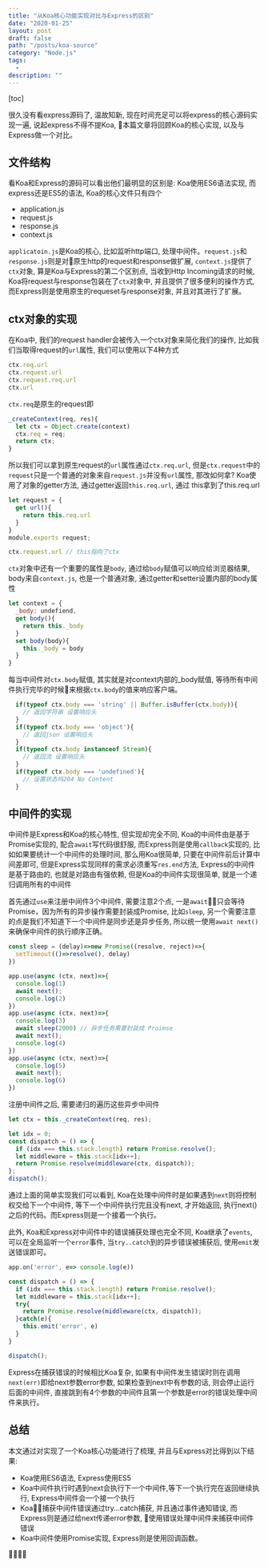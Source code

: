 ```yaml
---
title: "从Koa核心功能实现对比与Express的区别"
date: "2020-01-25"
layout: post
draft: false
path: "/posts/koa-source"
category: "Node.js"
tags:
  - 
description: ""
---
```


[toc]

很久没有看express源码了, 温故知新, 现在时间充足可以将express的核心源码实现一遍, 说起express不得不提Koa, 本篇文章将回顾Koa的核心实现, 以及与Express做一个对比。

## 文件结构

看Koa和Express的源码可以看出他们最明显的区别是: Koa使用ES6语法实现, 而express还是ES5的语法, Koa的核心文件只有四个

- application.js
- request.js
- response.js
- context.js

`applicatoin.js`是Koa的核心, 比如监听http端口, 处理中间件。`request.js`和`response.js`则是对原生http的request和response做扩展, `context.js`提供了`ctx`对象, 算是Koa与Express的第二个区别点, 当收到Http Incoming请求的时候, Koa将request与response包装在了`ctx`对象中, 并且提供了很多便利的操作方式, 而Express则是使用原生的requeset与response对象, 并且对其进行了扩展。

## ctx对象的实现

在Koa中, 我们的request handler会被传入一个ctx对象来简化我们的操作, 比如我们当取得request的`url`属性, 我们可以使用以下4种方式

```javascript
ctx.req.url
ctx.request.url
ctx.request.req.url
ctx.url
```

`ctx.req`是原生的request即

```javascript
_createContext(req, res){
  let ctx = Object.create(context)
  ctx.req = req;
  return ctx;
}
```

所以我们可以拿到原生request的`url`属性通过`ctx.req.url`, 但是`ctx.request`中的`request`只是一个普通的对象来自`request.js`并没有`url`属性, 那改如何拿? Koa使用了对象的getter方法, 通过getter返回`this.req.url`, 通过 this拿到了this.req.url

```javascript
let request = {
  get url(){
    return this.req.url
  }
}
module.exports request;

ctx.request.url // this指向了ctx
```

`ctx`对象中还有一个重要的属性是`body`, 通过给`body`赋值可以响应给浏览器结果, body来自`context.js`, 也是一个普通对象, 通过getter和setter设置内部的body属性

```javascript
let context = {
  _body: undefiend,
  get body(){
    return this._body
  }
  set body(body){
    this._body = body
  }
}
```

每当中间件对`ctx.body`赋值, 其实就是对context内部的_body赋值, 等待所有中间件执行完毕的时候来根据`ctx.body`的值来响应客户端。

```javascript
  if(typeof ctx.body === 'string' || Buffer.isBuffer(ctx.body)){
    // 返回字符串 设置响应头 
  }
  if(typeof ctx.body === 'object'){
    // 返回json 设置响应头 
  }
  if(typeof ctx.body instanceof Stream){
    // 返回流 设置响应头 
  }
  if(typeof ctx.body === 'undefined'){
    // 设置状态吗204 No Content
  }
```

## 中间件的实现

中间件是Express和Koa的核心特性, 但实现却完全不同, Koa的中间件由是基于Promise实现的, 配合`await`写代码很舒服, 而Express则是使用`callback`实现的, 比如如果要统计一个中间件的处理时间, 那么用Koa很简单, 只要在中间件前后计算中间差即可, 但是Express实现同样的需求必须重写`res.end`方法, Express的中间件是基于路由的, 也就是对路由有强依赖, 但是Koa的中间件实现很简单, 就是一个递归调用所有的中间件  

首先通过`use`来注册中间件3个中间件, 需要注意2个点, 一是`await`只会等待Promise，因为所有的异步操作需要封装成Promise, 比如`sleep`, 另一个需要注意的点是我们不知道下一个中间件是同步还是异步任务, 所以统一使用`await next()`来确保中间件的执行顺序正确。

```javascript
const sleep = (delay)=>new Promise((resolve, reject)=>{
  setTimeout(()=>resolve(), delay)
})

app.use(async (ctx, next)=>{
  console.log(1)
  await next();
  console.log(2)
})
app.use(async (ctx, next)=>{
  console.log(3)
  await sleep(2000) // 异步任务需要封装成 Proimse
  await next();
  console.log(4)
})
app.use(async (ctx, next)=>{
  console.log(5)
  await next();
  console.log(6)
})
```

注册中间件之后, 需要递归的遍历这些异步中间件

```javascript
let ctx = this._createContext(req, res);

let idx = 0;
const dispatch = () => {
  if (idx === this.stack.length) return Promise.resolve();
  let middleware = this.stack[idx++];
  return Promise.resolve(middleware(ctx, dispatch));
};
dispatch();
```

通过上面的简单实现我们可以看到, Koa在处理中间件时是如果遇到`next`则将控制权交给下一个中间件, 等下一个中间件执行完且没有next, 才开始返回, 执行next()之后的代码。而Express则是一个接着一个执行。

此外, Koa和Express对中间件中的错误捕获处理也完全不同, Koa继承了`events`, 可以在全局监听一个`error`事件, 当`try..catch`到的异步错误被捕获后, 使用`emit`发送错误即可。

```javascript
app.on('error', e=> console.log(e))

const dispatch = () => {
  if (idx === this.stack.length) return Promise.resolve();
  let middleware = this.stack[idx++];
  try{
    return Promise.resolve(middleware(ctx, dispatch));
  }catch(e){
    this.emit('error', e)
  }
}

dispatch();
```

Express在捕获错误的时候相比Koa复杂, 如果有中间件发生错误时则在调用`next(err)`即给next参数error参数, 如果检查到next中有参数的话, 则会停止运行后面的中间件, 直接跳到有4个参数的中间件且第一个参数是error的错误处理中间件来执行。

## 总结

本文通过对实现了一个Koa核心功能进行了梳理, 并且与Express对比得到以下结果:

- Koa使用ES6语法, Express使用ES5
- Koa中间件执行时遇到next会执行下一个中间件,等下一个执行完在返回继续执行, Express中间件会一个接一个执行
- Koa捕获中间件错误通过try...catch捕获, 并且通过事件通知错误, 而Express则是通过给next传递error参数, 使用错误处理中间件来捕获中间件错误
- Koa中间件使用Promise实现, Express则是使用回调函数。


